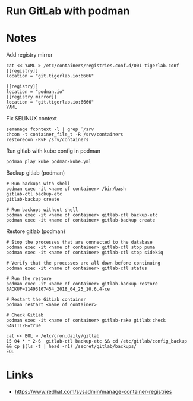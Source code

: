 # Run GitLab with podman

# Notes

Add registry mirror

```
cat << YAML > /etc/containers/registries.conf.d/001-tigerlab.conf
[[registry]]
location = "git.tigerlab.io:6666"

[[registry]]
location = "podman.io"
[[registry.mirror]]
location = "git.tigerlab.io:6666"
YAML
```

Fix SELINUX context
```
semanage fcontext -l | grep ^/srv
chcon -t container_file_t -R /srv/containers
restorecon -RvF /srv/containers
```

Run gitlab with kube config in podman
```
podman play kube podman-kube.yml
```

Backup gitlab (podman)
```
# Run backups with shell
podman exec -it <name of container> /bin/bash
gitlab-ctl backup-etc
gitlab-backup create

# Run backups without shell
podman exec -it <name of container> gitlab-ctl backup-etc
podman exec -it <name of container> gitlab-backup create
```

Restore gitlab (podman)
```
# Stop the processes that are connected to the database
podman exec -it <name of container> gitlab-ctl stop puma
podman exec -it <name of container> gitlab-ctl stop sidekiq

# Verify that the processes are all down before continuing
podman exec -it <name of container> gitlab-ctl status

# Run the restore
podman exec -it <name of container> gitlab-backup restore BACKUP=11493107454_2018_04_25_10.6.4-ce

# Restart the GitLab container
podman restart <name of container>

# Check GitLab
podman exec -it <name of container> gitlab-rake gitlab:check SANITIZE=true
```

```
cat << EOL > /etc/cron.daily/gitlab
15 04 * * 2-6  gitlab-ctl backup-etc && cd /etc/gitlab/config_backup && cp $(ls -t | head -n1) /secret/gitlab/backups/
EOL
```

# Links
- https://www.redhat.com/sysadmin/manage-container-registries
